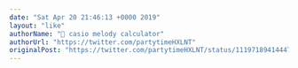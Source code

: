 ```yaml
---
date: "Sat Apr 20 21:46:13 +0000 2019"
layout: "like"
authorName: "­💌 casio melody calculator"
authorUrl: "https://twitter.com/partytimeHXLNT"
originalPost: "https://twitter.com/partytimeHXLNT/status/1119718941444771842"
---
```

